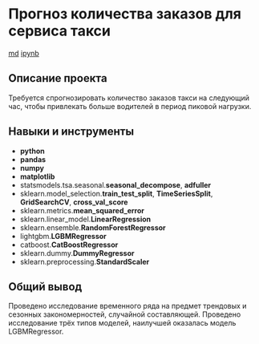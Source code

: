 # Прогноз количества заказов для сервиса такси

[md](https://github.com/VotinovAlS/Portfolio/blob/master/Yandex_Praktikum_Projects/12.Forecasting_Taxi_Orders/README.md)     [ipynb](https://github.com/VotinovAlS/Portfolio/blob/master/Yandex_Praktikum_Projects/12.Forecasting_Taxi_Orders/P12_Forecasting_Taxi_Orders.ipynb)

## Описание проекта

Требуется спрогнозировать количество заказов такси на следующий час, чтобы привлекать больше водителей в период пиковой нагрузки.

## Навыки и инструменты

- **python**
- **pandas**
- **numpy**
- **matplotlib**
- statsmodels.tsa.seasonal.**seasonal_decompose**, **adfuller**
- sklearn.model_selection.**train_test_split**, **TimeSeriesSplit**, **GridSearchCV**, **cross_val_score**
- sklearn.metrics.**mean_squared_error**
- sklearn.linear_model.**LinearRegression**
- sklearn.ensemble.**RandomForestRegressor**
- lightgbm.**LGBMRegressor**
- catboost.**CatBoostRegressor**
- sklearn.dummy.**DummyRegressor**
- sklearn.preprocessing.**StandardScaler**

## 

## Общий вывод

Проведено исследование временного ряда на предмет трендовых и сезонных закономерностей, случайной составляющей. Проведено исследование трёх типов моделей, наилучшей оказалась модель LGBMRegressor.